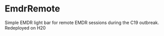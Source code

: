 # EmdrRemote
Simple EMDR light bar for remote EMDR sessions during the C19 outbreak.
Redeployed on H20
